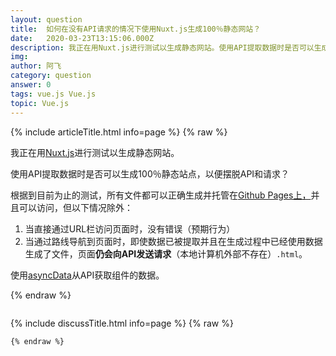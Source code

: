 ```yaml
---
layout: question
title:  如何在没有API请求的情况下使用Nuxt.js生成100％静态网站？
date:   2020-03-23T13:15:06.000Z
description: 我正在用Nuxt.js进行测试以生成静态网站。使用API​​提取数据时是否可以生成100％静态站点，以便摆脱API和请求？根据到目前为止的测试，所...
img: 
author: 阿飞
category: question
answer: 0
tags: vue.js Vue.js
topic: Vue.js
---
```

<div class="article-root">
  <div class="article">
    {% include articleTitle.html info=page %}
    {% raw %}
    <div class="article-content"><p><font style="vertical-align: inherit;"><font style="vertical-align: inherit;">我正在用</font></font><a href="https://nuxtjs.org/" rel="nofollow noreferrer"><font style="vertical-align: inherit;"><font style="vertical-align: inherit;">Nuxt.js</font></font></a><font style="vertical-align: inherit;"><font style="vertical-align: inherit;">进行</font><font style="vertical-align: inherit;">测试</font><font style="vertical-align: inherit;">以生成静态网站。</font></font></p>

<p><font style="vertical-align: inherit;"><font style="vertical-align: inherit;">使用API​​提取数据时是否可以生成100％静态站点，以便摆脱API和请求？</font></font></p>

<p><font style="vertical-align: inherit;"><font style="vertical-align: inherit;">根据到目前为止的测试，所有文件都可以正确生成并托管在</font></font><a href="https://pages.github.com/" rel="nofollow noreferrer"><font style="vertical-align: inherit;"><font style="vertical-align: inherit;">Github Pages上，</font></font></a><font style="vertical-align: inherit;"><font style="vertical-align: inherit;">并且可以访问，但以下情况除外：</font></font></p>

<ol>
<li><font style="vertical-align: inherit;"><font style="vertical-align: inherit;">当直接通过URL栏访问页面时，没有错误（预期行为）</font></font></li>
<li><font style="vertical-align: inherit;"><font style="vertical-align: inherit;">当通过路线导航到页面时</font><font style="vertical-align: inherit;">，即使数据已被提取并且</font><font style="vertical-align: inherit;">在生成过程中已经使用数据生成</font><font style="vertical-align: inherit;">了</font><font style="vertical-align: inherit;">文件</font><font style="vertical-align: inherit;">，页面</font></font><strong><font style="vertical-align: inherit;"><font style="vertical-align: inherit;">仍会向API发送请求</font></font></strong><font style="vertical-align: inherit;"><font style="vertical-align: inherit;">（本地计算机外部不存在）</font></font><code>.html</code><font style="vertical-align: inherit;"><font style="vertical-align: inherit;">。</font></font></li>
</ol>

<p><font style="vertical-align: inherit;"><font style="vertical-align: inherit;">使用</font></font><a href="https://nuxtjs.org/guide/async-data" rel="nofollow noreferrer"><font style="vertical-align: inherit;"><font style="vertical-align: inherit;">asyncData</font></font></a><font style="vertical-align: inherit;"><font style="vertical-align: inherit;">从API获取组件的数据。</font></font></p></div>
    {% endraw %}
  </div>
  <p style="height: 0;width:0;overflow: hidden;"> 第3054篇《如何在没有API请求的情况下使用Nuxt.js生成100％静态网站？》来自Winter(https://github.com/aiyld/aiyld.github.io)的站点</p>
  <div class="discuss-wrapper">
    {% include discussTitle.html info=page %}
    {% raw %}
    
    {% endraw %}
  </div>
<div>
